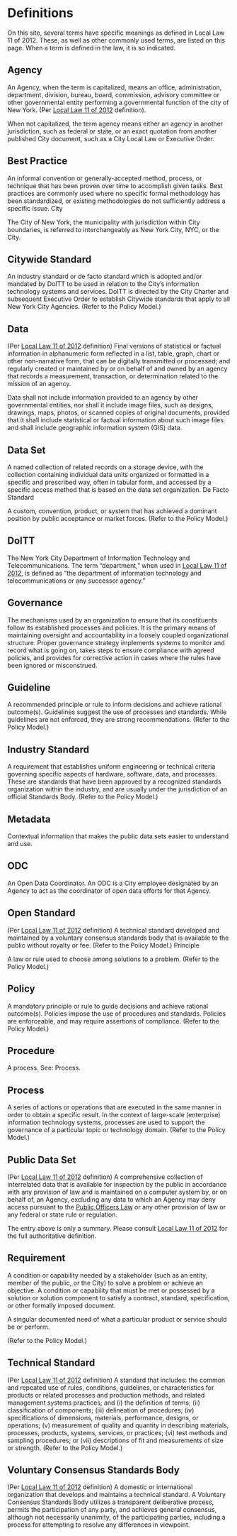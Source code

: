 # Definitions

On this site, several terms have specific meanings as defined in Local Law 11 of 2012. These, as well as other commonly used terms, are listed on this page. When a term is defined in the law, it is so indicated.

## Agency

An Agency, when the term is capitalized, means an office, administration, department, division, bureau, board, commission, advisory committee or other governmental entity performing a governmental function of the city of New York. (Per [Local Law 11 of 2012](LocalLaw11of2012.html) definition).

When not capitalized, the term agency means either an agency in another jurisdiction, such as federal or state, or an exact quotation from another published City document, such as a City Local Law or Executive Order.

## Best Practice

An informal convention or generally-accepted method, process, or technique that has been proven over time to accomplish given tasks. Best practices are commonly used where no specific formal methodology has been standardized, or existing methodologies do not sufficiently address a specific issue.
City

The City of New York, the municipality with jurisdiction within City boundaries, is referred to interchangeably as New York City, NYC, or the City.

## Citywide Standard

An industry standard or de facto standard which is adopted and/or mandated by DoITT to be used in relation to the City’s information technology systems and services. DoITT is directed by the City Charter and subsequent Executive Order to establish Citywide standards that apply to all New York City Agencies. (Refer to the Policy Model.)

## Data

(Per [Local Law 11 of 2012](LocalLaw11of2012.html) definition)
Final versions of statistical or factual information
in alphanumeric form reflected in a list, table, graph, chart or other non-narrative form, that can be digitally transmitted or processed; and
regularly created or maintained by or on behalf of and owned by an agency that records a measurement, transaction, or determination related to the mission of an agency.

Data shall not include information provided to an agency by other governmental entities, nor shall it include image files, such as designs, drawings, maps, photos, or scanned copies of original documents, provided that it shall include statistical or factual information about such image files and shall include geographic information system (GIS) data.

## Data Set

A named collection of related records on a storage device, with the collection containing individual data units organized or formatted in a specific and prescribed way, often in tabular form, and accessed by a specific access method that is based on the data set organization.
De Facto Standard

A custom, convention, product, or system that has achieved a dominant position by public acceptance or market forces. (Refer to the Policy Model.)

## DoITT

The New York City Department of Information Technology and Telecommunications. The term “department,” when used in [Local Law 11 of 2012](LocalLaw11of2012.html), is defined as “the department of information technology and telecommunications or any successor agency.”

## Governance

The mechanisms used by an organization to ensure that its constituents follow its established processes and policies. It is the primary means of maintaining oversight and accountability in a loosely coupled organizational structure. Proper governance strategy implements systems to monitor and record what is going on, takes steps to ensure compliance with agreed policies, and provides for corrective action in cases where the rules have been ignored or misconstrued.

## Guideline

A recommended principle or rule to inform decisions and achieve rational outcome(s). Guidelines suggest the use of processes and standards. While guidelines are not enforced, they are strong recommendations. (Refer to the Policy Model.)

## Industry Standard

A requirement that establishes uniform engineering or technical criteria governing specific aspects of hardware, software, data, and processes. These are standards that have been approved by a recognized standards organization within the industry, and are usually under the jurisdiction of an official Standards Body. (Refer to the Policy Model.)

## Metadata

Contextual information that makes the public data sets easier to understand and use.

## ODC

An Open Data Coordinator. An ODC is a City employee designated by an Agency to act as the coordinator of open data efforts for that Agency.

## Open Standard

(Per [Local Law 11 of 2012](LocalLaw11of2012.html) definition)
A technical standard developed and maintained by a voluntary consensus standards body that is available to the public without royalty or fee. (Refer to the Policy Model.)
Principle

A law or rule used to choose among solutions to a problem. (Refer to the Policy Model.)

## Policy

A mandatory principle or rule to guide decisions and achieve rational outcome(s). Policies impose the use of procedures and standards. Policies are enforceable, and may require assertions of compliance. (Refer to the Policy Model.)

## Procedure

A process. See: Process.

## Process

A series of actions or operations that are executed in the same manner in order to obtain a specific result. In the context of large-scale (enterprise) information technology systems, processes are used to support the governance of a particular topic or technology domain. (Refer to the Policy Model.)

## Public Data Set

(Per [Local Law 11 of 2012](LocalLaw11of2012.html) definition)
A comprehensive collection of interrelated data that is available for inspection by the public in accordance with any provision of law and is maintained on a computer system by, or on behalf of, an Agency, excluding any data to which an Agency may deny access pursuant to the [Public Officers Law](http://www.dos.ny.gov/coog/foil2.html) or any other provision of law or any federal or state rule or regulation.

The entry above is only a summary. Please consult [Local Law 11 of 2012](http://www.dos.ny.gov/coog/foil2.html) for the full authoritative definition.

## Requirement

A condition or capability needed by a stakeholder (such as an entity, member of the public, or the City) to solve a problem or achieve an objective.
A condition or capability that must be met or possessed by a solution or solution component to satisfy a contract, standard, specification, or other formally imposed document.

A singular documented need of what a particular product or service should be or perform.

(Refer to the Policy Model.)

## Technical Standard

(Per [Local Law 11 of 2012](LocalLaw11of2012.html) definition)
A standard that includes:
the common and repeated use of rules, conditions, guidelines, or characteristics for products or related processes and production methods, and related management systems practices; and
(i) the definition of terms; (ii) classification of components; (iii) delineation of procedures; (iv) specifications of dimensions, materials, performance, designs, or operations; (v) measurement of quality and quantity in describing materials, processes, products, systems, services, or practices; (vi) test methods and sampling procedures; or (vii) descriptions of fit and measurements of size or strength.
(Refer to the Policy Model.)

## Voluntary Consensus Standards Body

(Per [Local Law 11 of 2012](LocalLaw11of2012.html) definition)
A domestic or international organization that develops and maintains a technical standard. A Voluntary Consensus Standards Body utilizes a transparent deliberative process, permits the participation of any party, and achieves general consensus, although not necessarily unanimity, of the participating parties, including a process for attempting to resolve any differences in viewpoint.
